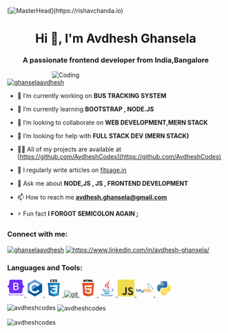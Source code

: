 [![MasterHead](https://1.bp.blogspot.com/-7A4WynwLsM...)](https://rishavchanda.io)
<h1 align="center">Hi 👋, I'm Avdhesh Ghansela</h1>
<h3 align="center">A passionate frontend developer from India,Bangalore </h3>
<img align="right" alt="Coding" width="400" src=https://media3.giphy.com/media/v1.Y2lkPTc5MGI3NjExOTk3b3pqcmEydjc2Njd6aHFpZ3o3YnpzcmN2N2xyd2V4djZ5Ym1mOSZlcD12MV9pbnRlcm5hbF9naWZfYnlfaWQmY3Q9Zw/78XCFBGOlS6keY1Bil/giphy.gif>


<p align="left"> <a href="https://twitter.com/ghanselaavdhesh" target="blank"><img src="https://img.shields.io/twitter/follow/ghanselaavdhesh?logo=twitter&style=for-the-badge" alt="ghanselaavdhesh" /></a> </p>

- 🔭 I’m currently working on **BUS TRACKING SYSTEM**

- 🌱 I’m currently learning **BOOTSTRAP , NODE.JS**

- 👯 I’m looking to collaborate on **WEB DEVELOPMENT,MERN STACK**

- 🤝 I’m looking for help with **FULL STACK DEV (MERN STACK)**

- 👨‍💻 All of my projects are available at [https://github.com/AvdheshCodes](https://github.com/AvdheshCodes)

- 📝 I regularly write articles on [fitsage.in](fitsage.in)

- 💬 Ask me about **NODE,JS , JS , FRONTEND DEVELOPMENT**

- 📫 How to reach me **avdhesh.ghansela@gmail.com**

- ⚡ Fun fact **I FORGOT SEMICOLON AGAIN ;**

<h3 align="left">Connect with me:</h3>
<p align="left">
<a href="https://twitter.com/ghanselaavdhesh" target="blank"><img align="center" src="https://raw.githubusercontent.com/rahuldkjain/github-profile-readme-generator/master/src/images/icons/Social/twitter.svg" alt="ghanselaavdhesh" height="30" width="40" /></a>
<a href="https://linkedin.com/in/https://www.linkedin.com/in/avdhesh-ghansela/" target="blank"><img align="center" src="https://raw.githubusercontent.com/rahuldkjain/github-profile-readme-generator/master/src/images/icons/Social/linked-in-alt.svg" alt="https://www.linkedin.com/in/avdhesh-ghansela/" height="30" width="40" /></a>
</p>

<h3 align="left">Languages and Tools:</h3>
<p align="left"> <a href="https://getbootstrap.com" target="_blank" rel="noreferrer"> <img src="https://raw.githubusercontent.com/devicons/devicon/master/icons/bootstrap/bootstrap-plain-wordmark.svg" alt="bootstrap" width="40" height="40"/> </a> <a href="https://www.cprogramming.com/" target="_blank" rel="noreferrer"> <img src="https://raw.githubusercontent.com/devicons/devicon/master/icons/c/c-original.svg" alt="c" width="40" height="40"/> </a> <a href="https://www.w3schools.com/css/" target="_blank" rel="noreferrer"> <img src="https://raw.githubusercontent.com/devicons/devicon/master/icons/css3/css3-original-wordmark.svg" alt="css3" width="40" height="40"/> </a> <a href="https://git-scm.com/" target="_blank" rel="noreferrer"> <img src="https://www.vectorlogo.zone/logos/git-scm/git-scm-icon.svg" alt="git" width="40" height="40"/> </a> <a href="https://www.w3.org/html/" target="_blank" rel="noreferrer"> <img src="https://raw.githubusercontent.com/devicons/devicon/master/icons/html5/html5-original-wordmark.svg" alt="html5" width="40" height="40"/> </a> <a href="https://www.java.com" target="_blank" rel="noreferrer"> <img src="https://raw.githubusercontent.com/devicons/devicon/master/icons/java/java-original.svg" alt="java" width="40" height="40"/> </a> <a href="https://developer.mozilla.org/en-US/docs/Web/JavaScript" target="_blank" rel="noreferrer"> <img src="https://raw.githubusercontent.com/devicons/devicon/master/icons/javascript/javascript-original.svg" alt="javascript" width="40" height="40"/> </a> <a href="https://www.mysql.com/" target="_blank" rel="noreferrer"> <img src="https://raw.githubusercontent.com/devicons/devicon/master/icons/mysql/mysql-original-wordmark.svg" alt="mysql" width="40" height="40"/> </a> <a href="https://www.python.org" target="_blank" rel="noreferrer"> <img src="https://raw.githubusercontent.com/devicons/devicon/master/icons/python/python-original.svg" alt="python" width="40" height="40"/> </a> </p>

<p><img align="left" src="https://github-readme-stats.vercel.app/api/top-langs?username=avdheshcodes&show_icons=true&locale=en&layout=compact" alt="avdheshcodes" /></p>

<p>&nbsp;<img align="center" src="https://github-readme-stats.vercel.app/api?username=avdheshcodes&show_icons=true&locale=en" alt="avdheshcodes" /></p>

<p><img align="center" src="https://github-readme-streak-stats.herokuapp.com/?user=avdheshcodes&" alt="avdheshcodes" /></p>
